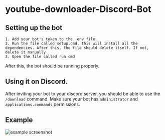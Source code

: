 # youtube-downloader-Discord-Bot
## Setting up the bot
    1. Add your bot's token to the .env file.
    2. Run the file called setup.cmd, this will install all the dependencies. After this, the file should delete itself. If not, delete it manually 
    3. Open the file called run.cmd
  After this, the bot should be running properly.
## Using it on Discord.
After inviting your bot to your discord server, you should be able to use the `/download` command. Make sure your bot has `administrator` and `applications.commands` permissions.
## Example
![example screenshot](https://media.discordapp.net/attachments/1211233528365453373/1211941427584700436/image.png?ex=65f00769&is=65dd9269&hm=66fe5e58313577b5dcce8ff0b3c7b1a1934f5e1c3660f4327d25b3282a8c1010&=&format=webp&quality=lossless&width=730&height=574)

